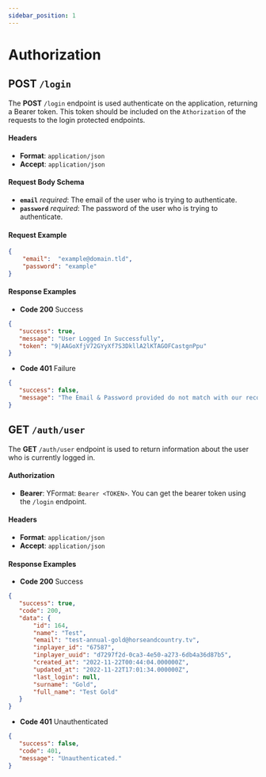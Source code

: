 ```yaml
---
sidebar_position: 1
---
```


# Authorization

## POST `/login`

The **POST** `/login` endpoint is used authenticate on the application, returning a Bearer token. This token should be included on the `Athorization` of the requests to the login protected endpoints. 

#### Headers

* **Format**: `application/json`
* **Accept**: `application/json`

#### Request Body Schema

* **`email`** *required*: The email of the user who is trying to authenticate.
* **`password`** *required*: The password of the user who is trying to authenticate.

#### Request Example

```json
{
    "email":  "example@domain.tld",
    "password": "example"
}
```

#### Response Examples

* **Code 200** Success
 ```json
{
    "success": true,
    "message": "User Logged In Successfully",
    "token": "9|AAGoXfjV72GYyXf7S3DkllA2lKTAGOFCastgnPpu"
}
 ```

* **Code 401** Failure
 ```json
{
    "success": false,
    "message": "The Email & Password provided do not match with our record."
}
 ```
 
## GET `/auth/user`

The **GET** `/auth/user` endpoint is used to return information about the user who is currently logged in.

#### Authorization

* **Bearer**: YFormat: `Bearer <TOKEN>`. You can get the bearer token using the `/login` endpoint.

#### Headers

* **Format**: `application/json`
* **Accept**: `application/json`

#### Response Examples

* **Code 200** Success
 ```json
{
    "success": true,
    "code": 200,
    "data": {
        "id": 164,
        "name": "Test",
        "email": "test-annual-gold@horseandcountry.tv",
        "inplayer_id": "67587",
        "inplayer_uuid": "d7297f2d-0ca3-4e50-a273-6db4a36d87b5",
        "created_at": "2022-11-22T00:44:04.000000Z",
        "updated_at": "2022-11-22T17:01:34.000000Z",
        "last_login": null,
        "surname": "Gold",
        "full_name": "Test Gold"
    }
}
 ```

* **Code 401** Unauthenticated
 ```json
{
    "success": false,
    "code": 401,
    "message": "Unauthenticated."
}
 ```
